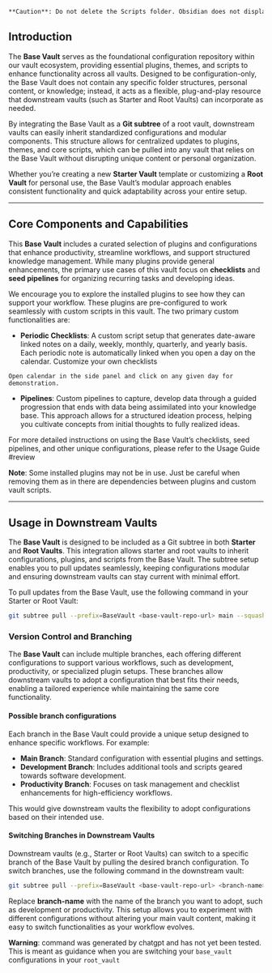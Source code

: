 ```markdown
**Caution**: Do not delete the Scripts folder. Obsidian does not display `.js` files, but they are there, and this vault depends on them. If you want to view them you can use a separate editor, like cursor.
```

## Introduction

The **Base Vault** serves as the foundational configuration repository within our vault ecosystem, providing essential plugins, themes, and scripts to enhance functionality across all vaults. Designed to be configuration-only, the Base Vault does not contain any specific folder structures, personal content, or knowledge; instead, it acts as a flexible, plug-and-play resource that downstream vaults (such as Starter and Root Vaults) can incorporate as needed.

By integrating the Base Vault as a **Git subtree** of a root vault, downstream vaults can easily inherit standardized configurations and modular components. This structure allows for centralized updates to plugins, themes, and core scripts, which can be pulled into any vault that relies on the Base Vault without disrupting unique content or personal organization.

Whether you’re creating a new **Starter Vault** template or customizing a **Root Vault** for personal use, the Base Vault’s modular approach enables consistent functionality and quick adaptability across your entire setup.

---

## Core Components and Capabilities

This **Base Vault** includes a curated selection of plugins and configurations that enhance productivity, streamline workflows, and support structured knowledge management. While many plugins provide general enhancements, the primary use cases of this vault focus on **checklists** and **seed pipelines** for organizing recurring tasks and developing ideas.

We encourage you to explore the installed plugins to see how they can support your workflow. These plugins are pre-configured to work seamlessly with custom scripts in this vault. The two primary custom functionalities are:

- **Periodic Checklists**: A custom script setup that generates date-aware linked notes on a daily, weekly, monthly, quarterly, and yearly basis. Each periodic note is automatically linked when you open a day on the calendar. Customize your own checklists

```
Open calendar in the side panel and click on any given day for demonstration. 
```

- **Pipelines**: Custom pipelines to capture, develop data through a guided progression that ends with data being assimilated into your knowledge base. This approach allows for a structured ideation process, helping you cultivate concepts from initial thoughts to fully realized ideas.

For more detailed instructions on using the Base Vault’s checklists, seed pipelines, and other unique configurations, please refer to the Usage Guide #review

**Note**: Some installed plugins may not be in use. Just be careful when removing them as in there are dependencies between plugins and custom vault scripts.

---

## Usage in Downstream Vaults
The **Base Vault** is designed to be included as a Git subtree in both **Starter** and **Root Vaults**. This integration allows starter and root vaults to inherit configurations, plugins, and scripts from the Base Vault. The subtree setup enables you to pull updates seamlessly, keeping configurations modular and ensuring downstream vaults can stay current with minimal effort.

To pull updates from the Base Vault, use the following command in your Starter or Root Vault:

```bash
git subtree pull --prefix=BaseVault <base-vault-repo-url> main --squash
```

### Version Control and Branching

The **Base Vault** can include multiple branches, each offering different configurations to support various workflows, such as development, productivity, or specialized plugin setups. These branches allow downstream vaults to adopt a configuration that best fits their needs, enabling a tailored experience while maintaining the same core functionality.

#### Possible branch configurations

Each branch in the Base Vault could provide a unique setup designed to enhance specific workflows. For example:

- **Main Branch**: Standard configuration with essential plugins and settings.
- **Development Branch**: Includes additional tools and scripts geared towards software development.
- **Productivity Branch**: Focuses on task management and checklist enhancements for high-efficiency workflows.

This would give downstream vaults the flexibility to adopt configurations based on their intended use.

#### Switching Branches in Downstream Vaults

Downstream vaults (e.g., Starter or Root Vaults) can switch to a specific branch of the Base Vault by pulling the desired branch configuration. To switch branches, use the following command in the downstream vault:

```bash
git subtree pull --prefix=BaseVault <base-vault-repo-url> <branch-name> --squash
```

Replace **branch-name** with the name of the branch you want to adopt, such as development or productivity. This setup allows you to experiment with different configurations without altering your main vault content, making it easy to switch functionalities as your workflow evolves.

**Warning**: command was generated by chatgpt and has not yet been tested. This is meant as guidance when you are switching your `base_vault` configurations in your `root_vault`

